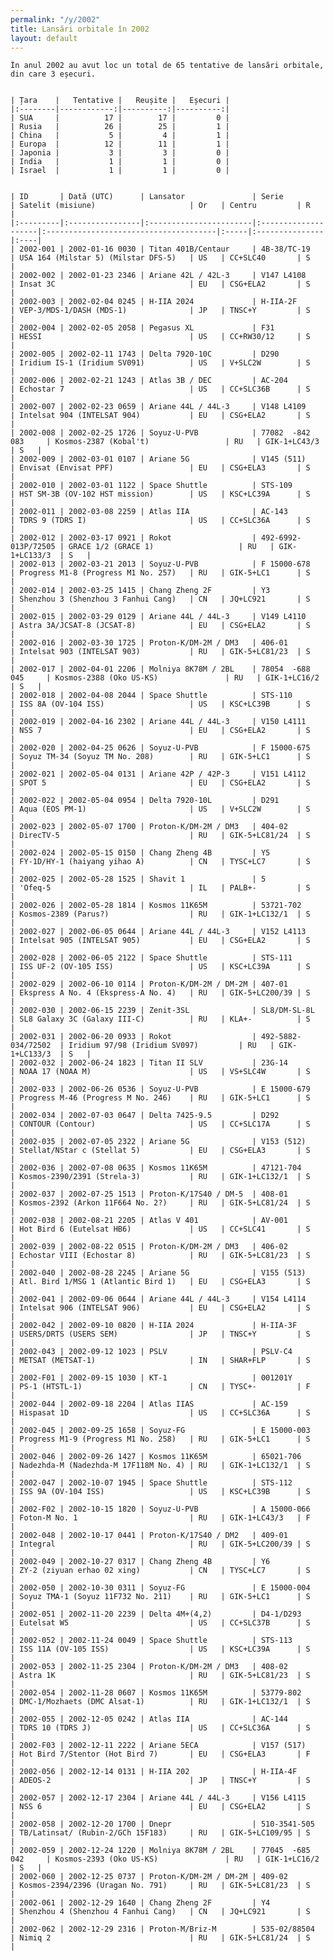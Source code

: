 ```yaml
---
permalink: "/y/2002"
title: Lansări orbitale în 2002
layout: default
---
```


    În anul 2002 au avut loc un total de 65 tentative de lansări orbitale, din care 3 eșecuri.
    
    
    | Țara    |   Tentative |   Reușite |   Eșecuri |
    |:--------|------------:|----------:|----------:|
    | SUA     |          17 |        17 |         0 |
    | Rusia   |          26 |        25 |         1 |
    | China   |           5 |         4 |         1 |
    | Europa  |          12 |        11 |         1 |
    | Japonia |           3 |         3 |         0 |
    | India   |           1 |         1 |         0 |
    | Israel  |           1 |         1 |         0 |
    
    
    | ID       | Dată (UTC)      | Lansator               | Serie               | Satelit (misiune)                     | Or   | Centru         | R   |
    |:---------|:----------------|:-----------------------|:--------------------|:--------------------------------------|:-----|:---------------|:----|
    | 2002-001 | 2002-01-16 0030 | Titan 401B/Centaur     | 4B-38/TC-19         | USA 164 (Milstar 5) (Milstar DFS-5)   | US   | CC+SLC40       | S   |
    | 2002-002 | 2002-01-23 2346 | Ariane 42L / 42L-3     | V147 L4108          | Insat 3C                              | EU   | CSG+ELA2       | S   |
    | 2002-003 | 2002-02-04 0245 | H-IIA 2024             | H-IIA-2F            | VEP-3/MDS-1/DASH (MDS-1)              | JP   | TNSC+Y         | S   |
    | 2002-004 | 2002-02-05 2058 | Pegasus XL             | F31                 | HESSI                                 | US   | CC+RW30/12     | S   |
    | 2002-005 | 2002-02-11 1743 | Delta 7920-10C         | D290                | Iridium IS-1 (Iridium SV091)          | US   | V+SLC2W        | S   |
    | 2002-006 | 2002-02-21 1243 | Atlas 3B / DEC         | AC-204              | Echostar 7                            | US   | CC+SLC36B      | S   |
    | 2002-007 | 2002-02-23 0659 | Ariane 44L / 44L-3     | V148 L4109          | Intelsat 904 (INTELSAT 904)           | EU   | CSG+ELA2       | S   |
    | 2002-008 | 2002-02-25 1726 | Soyuz-U-PVB            | 77082  -842 083     | Kosmos-2387 (Kobal't)                 | RU   | GIK-1+LC43/3   | S   |
    | 2002-009 | 2002-03-01 0107 | Ariane 5G              | V145 (511)          | Envisat (Envisat PPF)                 | EU   | CSG+ELA3       | S   |
    | 2002-010 | 2002-03-01 1122 | Space Shuttle          | STS-109             | HST SM-3B (OV-102 HST mission)        | US   | KSC+LC39A      | S   |
    | 2002-011 | 2002-03-08 2259 | Atlas IIA              | AC-143              | TDRS 9 (TDRS I)                       | US   | CC+SLC36A      | S   |
    | 2002-012 | 2002-03-17 0921 | Rokot                  | 492-6992-013P/72505 | GRACE 1/2 (GRACE 1)                   | RU   | GIK-1+LC133/3  | S   |
    | 2002-013 | 2002-03-21 2013 | Soyuz-U-PVB            | F 15000-678         | Progress M1-8 (Progress M1 No. 257)   | RU   | GIK-5+LC1      | S   |
    | 2002-014 | 2002-03-25 1415 | Chang Zheng 2F         | Y3                  | Shenzhou 3 (Shenzhou 3 Fanhui Cang)   | CN   | JQ+LC921       | S   |
    | 2002-015 | 2002-03-29 0129 | Ariane 44L / 44L-3     | V149 L4110          | Astra 3A/JCSAT-8 (JCSAT-8)            | EU   | CSG+ELA2       | S   |
    | 2002-016 | 2002-03-30 1725 | Proton-K/DM-2M / DM3   | 406-01              | Intelsat 903 (INTELSAT 903)           | RU   | GIK-5+LC81/23  | S   |
    | 2002-017 | 2002-04-01 2206 | Molniya 8K78M / 2BL    | 78054  -688 045     | Kosmos-2388 (Oko US-KS)               | RU   | GIK-1+LC16/2   | S   |
    | 2002-018 | 2002-04-08 2044 | Space Shuttle          | STS-110             | ISS 8A (OV-104 ISS)                   | US   | KSC+LC39B      | S   |
    | 2002-019 | 2002-04-16 2302 | Ariane 44L / 44L-3     | V150 L4111          | NSS 7                                 | EU   | CSG+ELA2       | S   |
    | 2002-020 | 2002-04-25 0626 | Soyuz-U-PVB            | F 15000-675         | Soyuz TM-34 (Soyuz TM No. 208)        | RU   | GIK-5+LC1      | S   |
    | 2002-021 | 2002-05-04 0131 | Ariane 42P / 42P-3     | V151 L4112          | SPOT 5                                | EU   | CSG+ELA2       | S   |
    | 2002-022 | 2002-05-04 0954 | Delta 7920-10L         | D291                | Aqua (EOS PM-1)                       | US   | V+SLC2W        | S   |
    | 2002-023 | 2002-05-07 1700 | Proton-K/DM-2M / DM3   | 404-02              | DirecTV-5                             | RU   | GIK-5+LC81/24  | S   |
    | 2002-024 | 2002-05-15 0150 | Chang Zheng 4B         | Y5                  | FY-1D/HY-1 (haiyang yihao A)          | CN   | TYSC+LC7       | S   |
    | 2002-025 | 2002-05-28 1525 | Shavit 1               | 5                   | 'Ofeq-5                               | IL   | PALB+-         | S   |
    | 2002-026 | 2002-05-28 1814 | Kosmos 11K65M          | 53721-702           | Kosmos-2389 (Parus?)                  | RU   | GIK-1+LC132/1  | S   |
    | 2002-027 | 2002-06-05 0644 | Ariane 44L / 44L-3     | V152 L4113          | Intelsat 905 (INTELSAT 905)           | EU   | CSG+ELA2       | S   |
    | 2002-028 | 2002-06-05 2122 | Space Shuttle          | STS-111             | ISS UF-2 (OV-105 ISS)                 | US   | KSC+LC39A      | S   |
    | 2002-029 | 2002-06-10 0114 | Proton-K/DM-2M / DM-2M | 407-01              | Ekspress A No. 4 (Ekspress-A No. 4)   | RU   | GIK-5+LC200/39 | S   |
    | 2002-030 | 2002-06-15 2239 | Zenit-3SL              | SL8/DM-SL-8L        | SL8 Galaxy 3C (Galaxy III-C)          | RU   | KLA+-          | S   |
    | 2002-031 | 2002-06-20 0933 | Rokot                  | 492-5882-034/72502  | Iridium 97/98 (Iridium SV097)         | RU   | GIK-1+LC133/3  | S   |
    | 2002-032 | 2002-06-24 1823 | Titan II SLV           | 23G-14              | NOAA 17 (NOAA M)                      | US   | VS+SLC4W       | S   |
    | 2002-033 | 2002-06-26 0536 | Soyuz-U-PVB            | E 15000-679         | Progress M-46 (Progress M No. 246)    | RU   | GIK-5+LC1      | S   |
    | 2002-034 | 2002-07-03 0647 | Delta 7425-9.5         | D292                | CONTOUR (Contour)                     | US   | CC+SLC17A      | S   |
    | 2002-035 | 2002-07-05 2322 | Ariane 5G              | V153 (512)          | Stellat/NStar c (Stellat 5)           | EU   | CSG+ELA3       | S   |
    | 2002-036 | 2002-07-08 0635 | Kosmos 11K65M          | 47121-704           | Kosmos-2390/2391 (Strela-3)           | RU   | GIK-1+LC132/1  | S   |
    | 2002-037 | 2002-07-25 1513 | Proton-K/17S40 / DM-5  | 408-01              | Kosmos-2392 (Arkon 11F664 No. 2?)     | RU   | GIK-5+LC81/24  | S   |
    | 2002-038 | 2002-08-21 2205 | Atlas V 401            | AV-001              | Hot Bird 6 (Eutelsat HB6)             | US   | CC+SLC41       | S   |
    | 2002-039 | 2002-08-22 0515 | Proton-K/DM-2M / DM3   | 406-02              | Echostar VIII (Echostar 8)            | RU   | GIK-5+LC81/23  | S   |
    | 2002-040 | 2002-08-28 2245 | Ariane 5G              | V155 (513)          | Atl. Bird 1/MSG 1 (Atlantic Bird 1)   | EU   | CSG+ELA3       | S   |
    | 2002-041 | 2002-09-06 0644 | Ariane 44L / 44L-3     | V154 L4114          | Intelsat 906 (INTELSAT 906)           | EU   | CSG+ELA2       | S   |
    | 2002-042 | 2002-09-10 0820 | H-IIA 2024             | H-IIA-3F            | USERS/DRTS (USERS SEM)                | JP   | TNSC+Y         | S   |
    | 2002-043 | 2002-09-12 1023 | PSLV                   | PSLV-C4             | METSAT (METSAT-1)                     | IN   | SHAR+FLP       | S   |
    | 2002-F01 | 2002-09-15 1030 | KT-1                   | 001201Y             | PS-1 (HTSTL-1)                        | CN   | TYSC+-         | F   |
    | 2002-044 | 2002-09-18 2204 | Atlas IIAS             | AC-159              | Hispasat 1D                           | US   | CC+SLC36A      | S   |
    | 2002-045 | 2002-09-25 1658 | Soyuz-FG               | E 15000-003         | Progress M1-9 (Progress M1 No. 258)   | RU   | GIK-5+LC1      | S   |
    | 2002-046 | 2002-09-26 1427 | Kosmos 11K65M          | 65021-706           | Nadezhda-M (Nadezhda-M 17F118M No. 4) | RU   | GIK-1+LC132/1  | S   |
    | 2002-047 | 2002-10-07 1945 | Space Shuttle          | STS-112             | ISS 9A (OV-104 ISS)                   | US   | KSC+LC39B      | S   |
    | 2002-F02 | 2002-10-15 1820 | Soyuz-U-PVB            | A 15000-066         | Foton-M No. 1                         | RU   | GIK-1+LC43/3   | F   |
    | 2002-048 | 2002-10-17 0441 | Proton-K/17S40 / DM2   | 409-01              | Integral                              | RU   | GIK-5+LC200/39 | S   |
    | 2002-049 | 2002-10-27 0317 | Chang Zheng 4B         | Y6                  | ZY-2 (ziyuan erhao 02 xing)           | CN   | TYSC+LC7       | S   |
    | 2002-050 | 2002-10-30 0311 | Soyuz-FG               | E 15000-004         | Soyuz TMA-1 (Soyuz 11F732 No. 211)    | RU   | GIK-5+LC1      | S   |
    | 2002-051 | 2002-11-20 2239 | Delta 4M+(4,2)         | D4-1/D293           | Eutelsat W5                           | US   | CC+SLC37B      | S   |
    | 2002-052 | 2002-11-24 0049 | Space Shuttle          | STS-113             | ISS 11A (OV-105 ISS)                  | US   | KSC+LC39A      | S   |
    | 2002-053 | 2002-11-25 2304 | Proton-K/DM-2M / DM3   | 408-02              | Astra 1K                              | RU   | GIK-5+LC81/23  | S   |
    | 2002-054 | 2002-11-28 0607 | Kosmos 11K65M          | 53779-802           | DMC-1/Mozhaets (DMC Alsat-1)          | RU   | GIK-1+LC132/1  | S   |
    | 2002-055 | 2002-12-05 0242 | Atlas IIA              | AC-144              | TDRS 10 (TDRS J)                      | US   | CC+SLC36A      | S   |
    | 2002-F03 | 2002-12-11 2222 | Ariane 5ECA            | V157 (517)          | Hot Bird 7/Stentor (Hot Bird 7)       | EU   | CSG+ELA3       | F   |
    | 2002-056 | 2002-12-14 0131 | H-IIA 202              | H-IIA-4F            | ADEOS-2                               | JP   | TNSC+Y         | S   |
    | 2002-057 | 2002-12-17 2304 | Ariane 44L / 44L-3     | V156 L4115          | NSS 6                                 | EU   | CSG+ELA2       | S   |
    | 2002-058 | 2002-12-20 1700 | Dnepr                  | 510-3541-505        | TB/Latinsat/ (Rubin-2/GCh 15F183)     | RU   | GIK-5+LC109/95 | S   |
    | 2002-059 | 2002-12-24 1220 | Molniya 8K78M / 2BL    | 77045  -685 042     | Kosmos-2393 (Oko US-KS)               | RU   | GIK-1+LC16/2   | S   |
    | 2002-060 | 2002-12-25 0737 | Proton-K/DM-2M / DM-2M | 409-02              | Kosmos-2394/2396 (Uragan No. 791)     | RU   | GIK-5+LC81/23  | S   |
    | 2002-061 | 2002-12-29 1640 | Chang Zheng 2F         | Y4                  | Shenzhou 4 (Shenzhou 4 Fanhui Cang)   | CN   | JQ+LC921       | S   |
    | 2002-062 | 2002-12-29 2316 | Proton-M/Briz-M        | 535-02/88504        | Nimiq 2                               | RU   | GIK-5+LC81/24  | S   |

